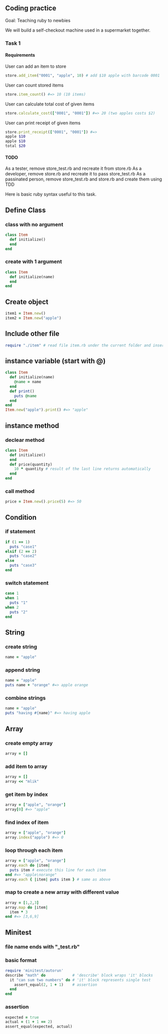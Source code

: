 ## Coding practice
Goal: Teaching ruby to newbies

We will build a self-checkout machine used in a supermarket together.

### Task 1
#### Requirements

User can add an item to store
```ruby
store.add_item("0001", "apple", 10) # add $10 apple with barcode 0001
```
User can count stored items
```ruby
store.item_count() #=> 10 (10 items)
```
User can calculate total cost of given items
```ruby
store.calculate_cost(["0001", "0001"]) #=> 20 (two apples costs $2)
```
User can print receipt of given items
```ruby
store.print_receipt(["0001", "0001"]) #=>
apple $10
apple $10
total $20
```

#### TODO
As a tester, remove store_test.rb and recreate it from store.rb
As a developer, remove store.rb and recreate it to pass store_test.rb
As a passinated person, remove store_test.rb and store.rb and create them using TDD


Here is basic ruby syntax useful to this task.

## Define Class
### class with no argument
```ruby
class Item
  def initialize()
  end
end
```

### create with 1 argument
```ruby
class Item
  def initialize(name)
  end
end
```

## Create object
```ruby
item1 = Item.new()
item2 = Item.new("apple")
```

## Include other file
```ruby
require "./item" # read file item.rb under the current folder and insert it
```

## instance variable (start with @)
```ruby
class Item
  def initialize(name)
    @name = name
  end
  def print()
    puts @name
  end
end
Item.new("apple").print() #=> "apple"
```

## instance method
### declear method
```ruby
class Item
  def initialize()
  end
  def price(quantity)
    10 * quantity # result of the last line returns automatically
  end
end
```

### call method
```ruby
price = Item.new().price(5) #=> 50
```

## Condition
### if statement
```ruby
if (1 == 1)
  puts "case1"
elsif (2 == 2)
  puts "case2"
else
  puts "case3"
end
```

### switch statement
```ruby
case 1
when 1
  puts "1"
when 2
  puts "2"
end
```

## String
### create string
```ruby
name = "apple"
```

### append string
```ruby
name = "apple"
puts name + "orange" #=> apple orange
```

### combine strings
```ruby
name = "apple"
puts "having #{name}" #=> having apple
```

## Array
### create empty array
```ruby
array = []
```

### add item to array
```ruby
array = []
array << "mlik"
```

### get item by index
```ruby
array = ["apple", "orange"]
array[0] #=> "apple"
```

### find index of item
```ruby
array = ["apple", "orange"]
array.index("apple") #=> 0
```

### loop through each item
```ruby
array = ["apple", "orange"]
array.each do |item|
  puts item # execute this line for each item
end #=> "apple\norange"
array.each { |item| puts item } # same as above
```

### map to create a new array with different value
```ruby
array = [1,2,3]
array.map do |item|
  item * 3
end #=> [3,6,9]
```

## Minitest
### file name ends with "_test.rb"
### basic format
```ruby
require 'minitest/autorun'
describe "math" do            # 'describe' block wraps 'it' blocks
  it "can sum two numbers" do # 'it' block represents single test
    assert_equal(2, 1 + 1)    # assertion
  end
end
```

### assertion
```ruby
expected = true
actual = (1 + 1 == 2)
assert_equal(expected, actual)
```
